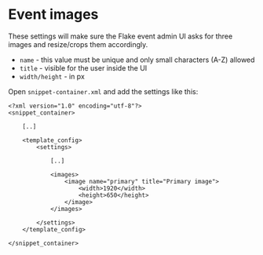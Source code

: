 # Event images

These settings will make sure the Flake event admin UI asks for three images and resize/crops them accordingly.

* `name` - this value must be unique and only small characters (A-Z) allowed
* `title` - visible for the user inside the UI
* `width/height` - in px

Open `snippet-container.xml` and add the settings like this:

```
<?xml version="1.0" encoding="utf-8"?>
<snippet_container>

    [..]

    <template_config>
        <settings>
        
            [..]

            <images>
                <image name="primary" title="Primary image">
                    <width>1920</width>
                    <height>650</height>
                </image>
            </images>

        </settings>
    </template_config>

</snippet_container>
```
